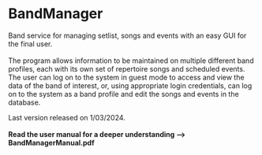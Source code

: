 # BandManager
Band service for managing setlist, songs and events with an easy GUI for the final user.<br><br>
The program allows information to be maintained on multiple different band profiles, each 
with its own set of repertoire songs and scheduled events. The user can log on to the system 
in guest mode to access and view the data of the band of interest, or, using appropriate login 
credentials, can log on to the system as a band profile and edit the songs and events in the 
database.<br>

Last version released on 1/03/2024.<br><br>
**Read the user manual for a deeper understanding --> BandManagerManual.pdf**
